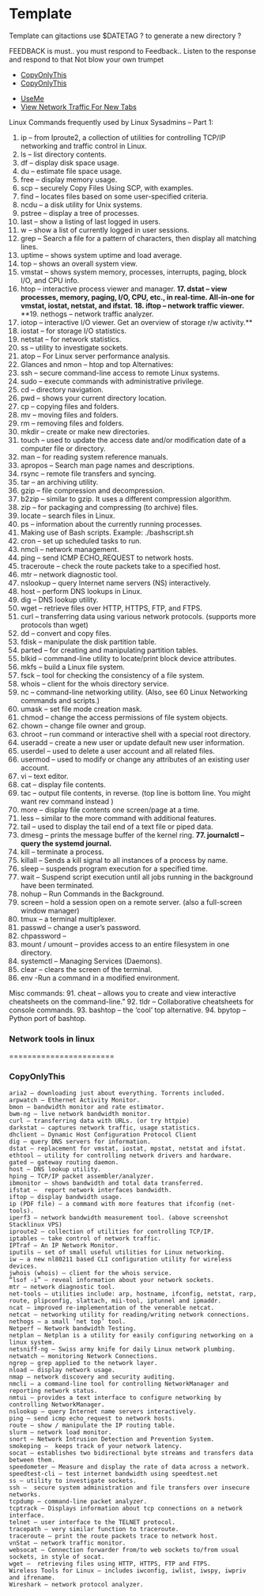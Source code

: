 # Template
Template
can gitactions use $DATETAG ? to generate a new directory ? 


FEEDBACK is must.. you must respond to Feedback.. Listen to the response and respond to that Not blow your own trumpet 

* [CopyOnlyThis](#postgresql)
* [CopyOnlyThis](#CopyOnlyThis)

- [UseMe](CopyOnlyThis/useme.sh)
- [View Network Traffic For New Tabs](chrome/view-network-traffic-for-new-tabs.md)
  

Linux Commands frequently used by Linux Sysadmins – Part 1:
1. ip – from Iproute2, a collection of utilities for controlling TCP/IP networking and traffic control in Linux.
2. ls – list directory contents.
3. df – display disk space usage.
4. du – estimate file space usage.
5. free – display memory usage.
6. scp – securely Copy Files Using SCP, with examples.
7. find – locates files based on some user-specified criteria.
8. ncdu – a disk utility for Unix systems.
9. pstree – display a tree of processes.
10. last – show a listing of last logged in users.
11. w – show a list of currently logged in user sessions.
12. grep – Search a file for a pattern of characters, then display all matching lines.
13. uptime – shows system uptime and load average.
14. top – shows an overall system view.
15. vmstat – shows system memory, processes, interrupts, paging, block I/O, and CPU info.
16. htop – interactive process viewer and manager.
**17. dstat – view processes, memory, paging, I/O, CPU, etc., in real-time. All-in-one for vmstat, iostat, netstat, and ifstat.**
**18. iftop – network traffic viewer.**
**19. nethogs – network traffic analyzer.
20. iotop – interactive I/O viewer. Get an overview of storage r/w activity.**
21. iostat – for storage I/O statistics.
22. netstat – for network statistics.
23. ss – utility to investigate sockets.
24. atop – For Linux server performance analysis.
25. Glances and nmon – htop and top Alternatives:
26. ssh – secure command-line access to remote Linux systems.
27. sudo – execute commands with administrative privilege.
28. cd – directory navigation.
29. pwd – shows your current directory location.
30. cp – copying files and folders.
31. mv – moving files and folders.
32. rm – removing files and folders.
33. mkdir – create or make new directories.
34. touch – used to update the access date and/or modification date of a computer file or directory.
35. man – for reading system reference manuals.
36. apropos – Search man page names and descriptions.
37. rsync – remote file transfers and syncing.
38. tar – an archiving utility.
39. gzip – file compression and decompression.
40. b2zip – similar to gzip. It uses a different compression algorithm.
41. zip – for packaging and compressing (to archive) files.
42. locate – search files in Linux.
43. ps – information about the currently running processes.
44. Making use of Bash scripts. Example: ./bashscript.sh
45. cron – set up scheduled tasks to run.
46. nmcli – network management.
47. ping – send ICMP ECHO_REQUEST to network hosts.
48. traceroute – check the route packets take to a specified host.
49. mtr – network diagnostic tool.
50. nslookup – query Internet name servers (NS) interactively.
51. host – perform DNS lookups in Linux.
52. dig – DNS lookup utility.
53. wget – retrieve files over HTTP, HTTPS, FTP, and FTPS.
54. curl – transferring data using various network protocols. (supports more protocols than wget)
55. dd – convert and copy files.
56. fdisk – manipulate the disk partition table.
57. parted – for creating and manipulating partition tables.
58. blkid – command-line utility to locate/print block device attributes.
59. mkfs – build a Linux file system.
60. fsck –  tool for checking the consistency of a file system.
61. whois – client for the whois directory service.
62. nc – command-line networking utility. (Also, see 60 Linux Networking commands and scripts.)
63. umask – set file mode creation mask.
64. chmod – change the access permissions of file system objects.
65. chown – change file owner and group.
66. chroot – run command or interactive shell with a special root directory.
67. useradd – create a new user or update default new user information.
68. userdel – used to delete a user account and all related files.
69. usermod – used to modify or change any attributes of an existing user account.
70. vi – text editor.
71. cat – display file contents.
72. tac – output file contents, in reverse.   (top line is bottom line. You might want rev command instead )
73. more – display file contents one screen/page at a time.
74. less – similar to the more command with additional features.
75. tail – used to display the tail end of a text file or piped data.
76. dmesg – prints the message buffer of the kernel ring.
**77. journalctl – query the systemd journal.**
78. kill – terminate a process.
79. killall  – Sends a kill signal to all instances of a process by name.
80. sleep – suspends program execution for a specified time.
81. wait – Suspend script execution until all jobs running in the background have been terminated.
82. nohup – Run Commands in the Background.
83. screen – hold a session open on a remote server. (also a full-screen window manager)
84. tmux – a terminal multiplexer.
85. passwd – change a user’s password.
86. chpassword –
87. mount / umount – provides access to an entire filesystem in one directory.
88. systemctl – Managing Services (Daemons).
89. clear – clears the screen of the terminal.
90. env -Run a command in a modified environment.

 

Misc commands:
91. cheat – allows you to create and view interactive cheatsheets on the command-line.”
92. tldr – Collaborative cheatsheets for console commands.
93. bashtop – the ‘cool’ top alternative.
94. bpytop – Python port of bashtop.

### Network tools in linux 
=======================
### CopyOnlyThis
    aria2 – downloading just about everything. Torrents included.
    arpwatch – Ethernet Activity Monitor.
    bmon – bandwidth monitor and rate estimator.
    bwm-ng – live network bandwidth monitor.
    curl – transferring data with URLs. (or try httpie)
    darkstat – captures network traffic, usage statistics.
    dhclient – Dynamic Host Configuration Protocol Client
    dig – query DNS servers for information.
    dstat – replacement for vmstat, iostat, mpstat, netstat and ifstat.
    ethtool – utility for controlling network drivers and hardware.
    gated – gateway routing daemon.
    host – DNS lookup utility.
    hping – TCP/IP packet assembler/analyzer.
    ibmonitor – shows bandwidth and total data transferred.
    ifstat –  report network interfaces bandwidth.
    iftop – display bandwidth usage.
    ip (PDF file) – a command with more features that ifconfig (net-tools).
    iperf3 – network bandwidth measurement tool. (above screenshot Stacklinux VPS)
    iproute2 – collection of utilities for controlling TCP/IP.
    iptables – take control of network traffic.
    IPTraf – An IP Network Monitor.
    iputils – set of small useful utilities for Linux networking.
    iw – a new nl80211 based CLI configuration utility for wireless devices.
    jwhois (whois) – client for the whois service.
    “lsof -i” – reveal information about your network sockets.
    mtr – network diagnostic tool.
    net-tools – utilities include: arp, hostname, ifconfig, netstat, rarp, route, plipconfig, slattach, mii-tool, iptunnel and ipmaddr.
    ncat – improved re-implementation of the venerable netcat.
    netcat – networking utility for reading/writing network connections.
    nethogs – a small ‘net top’ tool.
    Netperf – Network bandwidth Testing.
    netplan – Netplan is a utility for easily configuring networking on a linux system.
    netsniff-ng – Swiss army knife for daily Linux network plumbing.
    netwatch – monitoring Network Connections.
    ngrep – grep applied to the network layer.
    nload – display network usage.
    nmap – network discovery and security auditing.
    nmcli – a command-line tool for controlling NetworkManager and reporting network status.
    nmtui – provides a text interface to configure networking by controlling NetworkManager.
    nslookup – query Internet name servers interactively.
    ping – send icmp echo_request to network hosts.
    route – show / manipulate the IP routing table.
    slurm – network load monitor.
    snort – Network Intrusion Detection and Prevention System.
    smokeping –  keeps track of your network latency.
    socat – establishes two bidirectional byte streams and transfers data between them.
    speedometer – Measure and display the rate of data across a network.
    speedtest-cli – test internet bandwidth using speedtest.net
    ss – utility to investigate sockets.
    ssh –  secure system administration and file transfers over insecure networks.
    tcpdump – command-line packet analyzer.
    tcptrack – Displays information about tcp connections on a network interface.
    telnet – user interface to the TELNET protocol.
    tracepath – very similar function to traceroute.
    traceroute – print the route packets trace to network host.
    vnStat – network traffic monitor.
    websocat – Connection forwarder from/to web sockets to/from usual sockets, in style of socat.
    wget –  retrieving files using HTTP, HTTPS, FTP and FTPS.
    Wireless Tools for Linux – includes iwconfig, iwlist, iwspy, iwpriv and ifrename.
    Wireshark – network protocol analyzer.




